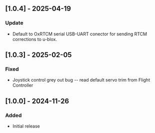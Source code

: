 ## [1.0.4] - 2025-04-19
### Update
- Default to OxRTCM serial USB-UART conector for sending RTCM corrections to u-blox.

## [1.0.3] - 2025-02-05
### Fixed
- Joystick control grey out bug -- read default servo trim from Flight Controller

## [1.0.0] - 2024-11-26
### Added
- Initial release